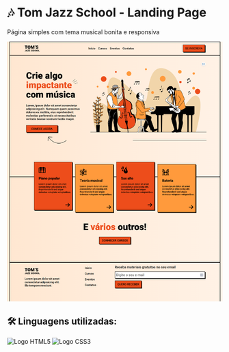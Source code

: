 # 🎶 Tom Jazz School - Landing Page
Página simples com tema musical bonita e responsiva 

![Imagem landing page musical](./src/public/print-desktop.png)

## 🛠️ Linguagens utilizadas:

![Logo HTML5](https://img.shields.io/badge/HTML5-E34F26?style=for-the-badge&logo=html5&logoColor=white)
![Logo CSS3](https://img.shields.io/badge/CSS3-1572B6?style=for-the-badge&logo=css3&logoColor=white)

